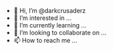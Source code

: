 - 👋 Hi, I’m @darkcrusaderz
- 👀 I’m interested in ...
- 🌱 I’m currently learning ...
- 💞️ I’m looking to collaborate on ...
- 📫 How to reach me ...

<!---
darkcrusaderz/darkcrusaderz is a ✨ special ✨ repository because its `README.md` (this file) appears on your GitHub profile.
You can click the Preview link to take a look at your changes.
--->
